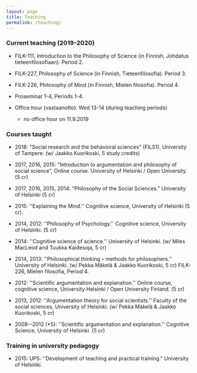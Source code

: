```yaml
---
layout: page
title: Teaching
permalink: /teaching/
---
```


### Current teaching (2019-2020)

- FILK-111, Introduction to the Philosophy of Science (in Finnish, Johdatus tieteenfilosofiaan). Period 2.
- FILK-227, Philosophy of Science (in Finnish, Tieteenfilosofia). Period 3.
- FILK-226, Philosophy of Mind (in Finnish, Mielen filosofia). Period 4.
- Proseminar 1-4, Periods 1-4.

- Office hour (vastaanotto): Wed 13-14 (during teaching periods)
    - no office hour on 11.9.2019

### Courses taught

- 2018: "Social research and the behavioral sciences" (FILS1). University of Tampere. (w/ Jaakko Kuorikoski, 5 study credits)

- 2017, 2016, 2015: “Introduction to argumentation and philosophy of social science”, Online course. University of Helsinki / Open University.  (5 cr)

- 2017, 2016, 2015, 2014: “Philosophy of the Social Sciences.” University of Helsinki (5 cr)

- 2015: ''Explaining the Mind.'' Cognitive science, University of Helsinki (5 cr).

- 2014, 2012: ''Philosophy of Psychology.'' Cognitive science, University of Helsinki. (5 cr)

- 2014: ''Cognitive science of science.'' University of Helsinki. (w/ Miles MacLeod and Tuukka Kaidesoja, 5 cr)

- 2014, 2013: ''Philosophical thinking – methods for philosophers.'' University of Helsinki. (w/ Pekka Mäkelä \& Jaakko Kuorikoski, 5 cr)
FILK-226, Mielen filosofia, Period 4.
- 2012: ''Scientific argumentation and explanation.'' Online course, cognitive science, University Helsinki / Open University Finland. (5 cr)

- 2013, 2012: ''Argumentation theory for social scientists.'' Faculty of the social sciences, University of Helsinki. (w/ Pekka Mäkelä \& Jaakko Kuorikoski, 5 cr)

- 2008--2012 (*5): ''Scientific argumentation and explanation.'' Cognitive Science, University of Helsinki. (5 cr)


### Training in university pedagogy

- 2015: UP5: ''Development of teaching and practical training." University of Helsinki.
